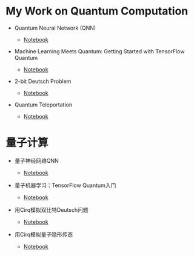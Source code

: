 # My Work on Quantum Computation

* Quantum Neural Network (QNN)
  * [Notebook](https://github.com/zhoupingjay/quantum/blob/main/QNN-MNIST.ipynb)

* Machine Learning Meets Quantum: Getting Started with TensorFlow Quantum
  * [Notebook](https://github.com/zhoupingjay/quantum/blob/main/Getting-Started-With-TensorFlow-Quantum.ipynb)

* 2-bit Deutsch Problem
  * [Notebook](https://github.com/zhoupingjay/quantum/blob/main/2-bit-Deutsch-Problem.ipynb)

* Quantum Teleportation
  * [Notebook](https://github.com/zhoupingjay/quantum/blob/main/Quantum-Teleportation.ipynb)

# 量子计算

* 量子神经网络QNN
  * [Notebook](https://github.com/zhoupingjay/quantum/blob/main/QNN-MNIST.ipynb)

* 量子机器学习：TensorFlow Quantum入门
  * [Notebook](https://github.com/zhoupingjay/quantum/blob/main/Getting-Started-With-TensorFlow-Quantum-CN.ipynb)

* 用Cirq模拟双比特Deutsch问题
  * [Notebook](https://github.com/zhoupingjay/quantum/blob/main/2-bit-Deutsch-Problem.ipynb)

* 用Cirq模拟量子隐形传态
  * [Notebook](https://github.com/zhoupingjay/quantum/blob/main/Quantum-Teleportation.ipynb)
